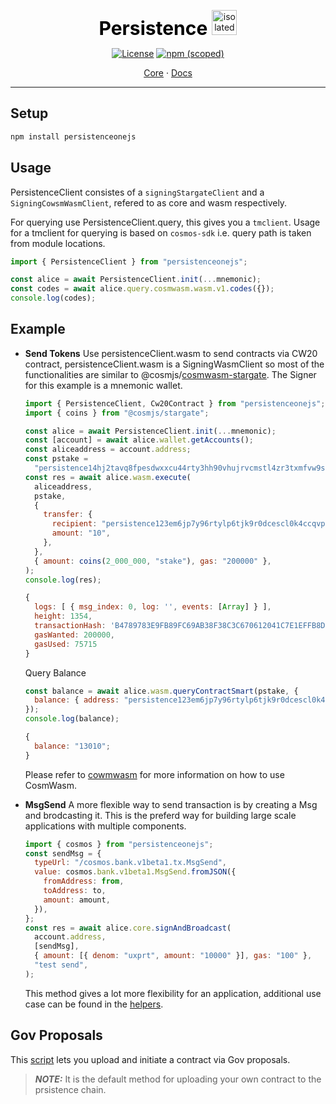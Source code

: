 <p align="center" size="20">
    <span style="color:black;font-weight:700;font-size:30px">
    Persistence
    </span> 
    <img src="https://www.computerhope.com/jargon/j/javascript.png" alt="isolated" width="40"/>
</p>
<p align="center">
    <a href="https://opensource.org/licenses/Apache-2.0"><img alt="License" src="https://img.shields.io/badge/License-Apache_2.0-blue.svg"></a>
    <a href="https://www.npmjs.com/package/persistenceonejs"><img alt="npm (scoped)" src="https://img.shields.io/npm/v/persistenceonejs.svg"> </a>
</p>

<p align="center">
    <a href="https://docs.pstake.finance/">Core</a>
    ·
    <a href="https://cosmos.github.io/cosmjs/latest/stargate/index.html">Docs</a>
</p>

---

## Setup

```sh
npm install persistenceonejs
```

## Usage

PersistenceClient consistes of a `signingStargateClient` and a
`SigningCowsmWasmClient`, refered to as core and wasm respectively.

For querying use PersistenceClient.query, this gives you a `tmclient`. Usage for
a tmclient for querying is based on `cosmos-sdk` i.e. query path is taken from
module locations.

```js
import { PersistenceClient } from "persistenceonejs";

const alice = await PersistenceClient.init(...mnemonic);
const codes = await alice.query.cosmwasm.wasm.v1.codes({});
console.log(codes);
```

## Example

- **Send Tokens** Use persistenceClient.wasm to send contracts via CW20
  contract, persistenceClient.wasm is a SigningWasmClient so most of the
  functionalities are similar to
  @cosmjs/[cosmwasm-stargate](https://github.com/cosmos/cosmjs/tree/main/packages/cosmwasm-stargate).
  The Signer for this example is a mnemonic wallet.

  ```js
  import { PersistenceClient, Cw20Contract } from "persistenceonejs";
  import { coins } from "@cosmjs/stargate";

  const alice = await PersistenceClient.init(...mnemonic);
  const [account] = await alice.wallet.getAccounts();
  const aliceaddress = account.address;
  const pstake =
    "persistence14hj2tavq8fpesdwxxcu44rty3hh90vhujrvcmstl4zr3txmfvw9sjvz4fk"; //cw20 token address on chain
  const res = await alice.wasm.execute(
    aliceaddress,
    pstake,
    {
      transfer: {
        recipient: "persistence123em6jp7y96rtylp6tjk9r0dcescl0k4ccqvpu", //recipient address
        amount: "10",
      },
    },
    { amount: coins(2_000_000, "stake"), gas: "200000" },
  );
  console.log(res);
  ```

  ```js
  {
    logs: [ { msg_index: 0, log: '', events: [Array] } ],
    height: 1354,
    transactionHash: 'B4789783E9FB89FC69AB38F38C3C670612041C7E1EFFB8DF22929681BD52FB4A',
    gasWanted: 200000,
    gasUsed: 75715
  }
  ```

  Query Balance

  ```js
  const balance = await alice.wasm.queryContractSmart(pstake, {
    balance: { address: "persistence123em6jp7y96rtylp6tjk9r0dcescl0k4ccqvpu" },
  });
  console.log(balance);
  ```

  ```js
  {
    balance: "13010";
  }
  ```

  Please refer to
  [cowmwasm](https://docs.cosmwasm.com/dev-academy/smart-contract-interaction/interact#setting-up-the-cosmjs-cli-client)
  for more information on how to use CosmWasm.

- **MsgSend** A more flexible way to send transaction is by creating a Msg and
  brodcasting it. This is the preferd way for building large scale applications
  with multiple components.

  ```js
  import { cosmos } from "persistenceonejs";
  const sendMsg = {
    typeUrl: "/cosmos.bank.v1beta1.tx.MsgSend",
    value: cosmos.bank.v1beta1.MsgSend.fromJSON({
      fromAddress: from,
      toAddress: to,
      amount: amount,
    }),
  };
  const res = await alice.core.signAndBroadcast(
    account.address,
    [sendMsg],
    { amount: [{ denom: "uxprt", amount: "10000" }], gas: "100" },
    "test send",
  );
  ```

  This method gives a lot more flexibility for an application, additional use
  case can be found in the [helpers](./examples/helpers/).

## Gov Proposals

This [script](./tests/testContractProposals.ts) lets you upload and initiate a
contract via Gov proposals.

> **_NOTE:_** It is the default method for uploading your own contract to the
> prsistence chain.
